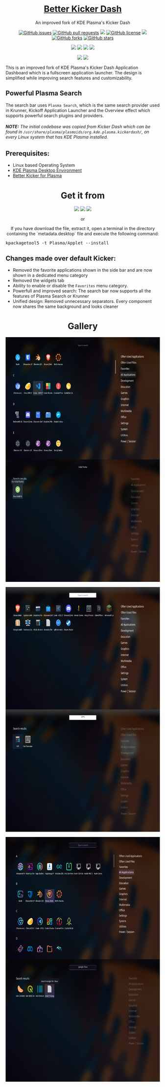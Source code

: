 <p align="center">
 <a href="https://himdek.com/Better-Kicker-Dash-for-Plasma/"><h1 align="center">Better Kicker Dash</h1></a>
 <p align="center">An improved fork of KDE Plasma's Kicker Dash</p>
</p>

<p class="buttons" align="center">
 <a href="https://github.com/HimDek/Better-Kicker-Dash-for-Plasma/issues"><img alt="GitHub issues" src="https://img.shields.io/github/issues/HimDek/Better-Kicker-Dash-for-Plasma?style=flat-square"></a>
 <a href="https://github.com/HimDek/Better-Kicker-Dash-for-Plasma/pulls"><img alt="GitHub pull requests" src="https://img.shields.io/github/issues-pr/himdek/Better-Kicker-Dash-for-Plasma?style=flat-square"></a>
 <a href="https://github.com/HimDek/Better-Kicker-Dash-for-Plasma/"><img src="https://img.shields.io/badge/GitHub-View%20sourcecode-blue?style=flat-square&logo=github&color=blueviolet" /></a>
 <a href="https://github.com/HimDek/Better-Kicker-Dash-for-Plasma/blob/master/LICENSE.md"><img alt="GitHub license" src="https://img.shields.io/github/license/HimDek/Better-Kicker-Dash-for-Plasma?style=flat-square"></a>
 <a href="https://github.com/HimDek/Better-Kicker-Dash-for-Plasma/actions/workflows/pages/pages-build-deployment/"><img src="https://img.shields.io/github/deployments/HimDek/Better-Kicker-Dash-for-Plasma/github-pages?label=WebPage%20build%20status&logo=InternetExplorer&style=flat-square" /></a>
 <a href="https://github.com/HimDek/Better-Kicker-Dash-for-Plasma/network"><img alt="GitHub forks" src="https://img.shields.io/github/forks/HimDek/Better-Kicker-Dash-for-Plasma?style=flat-square"></a>
 <a href="https://github.com/HimDek/Better-Kicker-Dash-for-Plasma/stargazers"><img alt="GitHub stars" src="https://img.shields.io/github/stars/HimDek/Better-Kicker-Dash-for-Plasma?style=flat-square"></a>
</p>

<p class="buttons" align="center">
  <a href="#gallery"><img src="https://img.shields.io/badge/View%20Screenshots-blueviolet?style=for-the-badge" /></a>
  <a href="https://himdek.com/?tab=donate"><img src="https://img.shields.io/badge/Donate-Support%20me-green?style=for-the-badge&logo=Razorpay" /></a> 
  <a href="https://himdek.com/Better-Kicker-Dash-for-Plasma/"><img class="invisible" src="https://img.shields.io/badge/himdek.com-View%20in%20Website-blue?style=for-the-badge&logo=Internet-Explorer&color=blue" /></a>
  <a href="#prerequisites"><img src="https://img.shields.io/badge/Install-green?style=for-the-badge" /></a>
</p>

<p class="buttons" align="center">
  <a href="#powerful-plasma-search"><img src="https://img.shields.io/badge/Powerful%20Plasma%20Search-blue?style=for-the-badge" /></a>
  <a href="#changes-made-over-default-kickoff"><img src="https://img.shields.io/badge/Differenciation%20from%20Kickoff-orange?style=for-the-badge" /></a>
</p>

This is an improved fork of KDE Plasma's Kicker Dash Application Dashboard which is a fullscreen application launcher. The design is simplified while improving search features and customizability.

## Powerful Plasma Search

The search bar uses `Plasma Search`, which is the same search provider used in Krunner, Kickoff Application Launcher and the Overview effect which supports powerful search plugins and providers.

###### **NOTE:** The initial codebase was copied from Kicker Dash which can be found in `/usr/share/plasma/plasmoids/org.kde.plasma.kickerdash/`, on every Linux system that has KDE Plasma installed.

## Prerequisites:

* Linux based Operating System
* [KDE Plasma Desktop Environment](https://kde.org/plasma-desktop/)
* [Better Kicker for Plasma](https://himdek.com/Better-Kicker-for-Plasma)

<h1 align="center">Get it from</h1>

<p align="center">
  <a href="https://www.pling.com/p/1897990"><img height="50px" src="https://img.shields.io/badge/Pling%20Store-informational?style=for-the-badge&color=orange" /></a>
  <a href="https://store.kde.org/p/1897990"><img height="50px" src="https://img.shields.io/badge/KDE%20Store-informational?style=for-the-badge&logo=KDE" /></a>
  <a href="https://www.opendesktop.org/p/1897990"><img height="50px" src="https://img.shields.io/badge/openDesktop-informational?style=for-the-badge&color=blueviolet" /></a>
</p>

<p align="center">or</p>

<p align="center">If you have download the file, extract it, open a terminal in the directory containing the `metadata.desktop` file and execute the following command:</p>

<p align="center">
  <pre>kpackagetool5 -t Plasma/Applet --install</pre>
</p>

## Changes made over default Kicker:

* Removed the favorite applications shown in the side bar and are now shown in a dedicated menu category
* Removed the widgets tab
* Ability to enable or disable the `Favorites` menu category.
* Powerfull and improved search: The search bar now supports all the features of Plasma Search or Krunner
* Unified design: Removed unnecessary separators. Every component now shares the same background and looks cleaner

<h1 id="gallery" align="center">Gallery</h1>

<p align="center">
<img height="400px" src="assets/20220905_191437_Nordic.png" align="center"/>
<img height="400px" src="assets/20220905_191521_Nordic_Run_Command.png" align="center"/>
<br /><br />
<img height="400px" src="assets/20220905_191456_Breeze_Favorites.png" align="center"/>
<img height="400px" src="assets/20220905_191532_Breeze_Calculator.png" align="center"/>
<br /><br />
<img height="400px" src="assets/20220905_191507_Sweet_Icons.png" align="center"/>
<img height="400px" src="assets/20220905_191545_Sweet_Web_Search.png" align="center"/>
</p>
